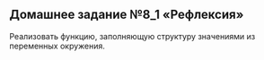 ## Домашнее задание №8_1 «Рефлексия» 

Реализовать функцию, заполняющую структуру значениями из переменных окружения.
